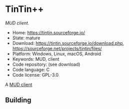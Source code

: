 # TinTin++

_MUD client._

- Home: https://tintin.sourceforge.io/
- State: mature
- Download: https://tintin.sourceforge.io/download.php, https://sourceforge.net/projects/tintin/files/
- Platform: Windows, Linux, macOS, Android
- Keywords: MUD, client
- Code repository: (see download)
- Code language: C
- Code license: GPL-3.0

A [MUD client](https://en.wikipedia.org/wiki/MUD_client)

## Building

